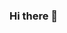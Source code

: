 ### Hi there 👋


<!--
**DBKKH/DBKKH** is a ✨ _special_ ✨ repository because its `README.md` (this file) appears on your GitHub profile.

![Visitor Count](https://profile-counter.glitch.me/{YOUR USER}/count.svg)


Here are some ideas to get you started:

- 🔭 I’m currently working on ...
- 🌱 I’m currently learning ...
- 👯 I’m looking to collaborate on ...
- 🤔 I’m looking for help with ...
- 💬 Ask me about ...
- 📫 How to reach me: ...
- 😄 Pronouns: ...
- ⚡ Fun fact: ...
-->

